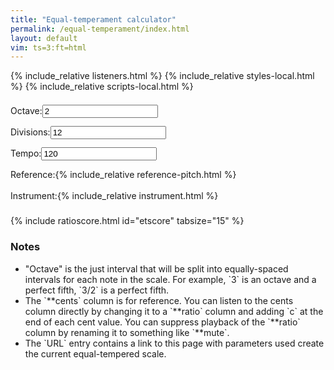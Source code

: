 ```yaml
---
title: "Equal-temperament calculator"
permalink: /equal-temperament/index.html
layout: default
vim: ts=3:ft=html
---
```


{% include_relative listeners.html %}
{% include_relative styles-local.html %}
{% include_relative scripts-local.html %}

<div style="line-height:34px;">
	<nobr><label for="octave">Octave:</label><input id="octave" value="2">&nbsp;&nbsp;&nbsp;</nobr>
	<nobr><label for="divisions">Divisions:</label><input id="divisions" value="12">&nbsp;&nbsp;&nbsp;</nobr>
	<nobr><label for="tempo">Tempo:</label><input id="tempo" value="120">&nbsp;&nbsp;&nbsp;</nobr>
	<nobr><label for="reference">Reference:</label>{% include_relative reference-pitch.html %}&nbsp;&nbsp;&nbsp;</nobr>
	<nobr><label for="instrument">Instrument:</label>{% include_relative instrument.html %}&nbsp;&nbsp;&nbsp;</nobr>
</div>

<!--
<span class="link" onclick="copyUrl(); alert('Link copied to clipboard');">copy link</span>
-->

{% include ratioscore.html id="etscore" tabsize="15" %}
<script type="application/x-ratioscore" id="etscore">
</script>


<h3> Notes </h3>

<ul>

<li markdown="1">
"Octave" is the just interval that will be split into equally-spaced
intervals for each note in the scale. For example, `3` is an octave and a
perfect fifth, `3/2` is a perfect fifth.
</li>

<li markdown="1"> 
The `**cents` column is for reference.  You can listen to
the cents column directly by changing it to a `**ratio` column and
adding `c` at the end of each cent value.  You can suppress
playback of the `**ratio` column by renaming it to something
like `**mute`.
</li>

<li markdown="1">
The `URL` entry contains a link to this page with parameters
used create the current equal-tempered scale.
</li>

</ul>

